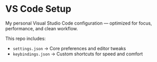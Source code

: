 # VS Code Setup

My personal Visual Studio Code configuration — optimized for focus, performance, and clean workflow.

This repo includes:
- `settings.json` → Core preferences and editor tweaks  
- `keybindings.json` → Custom shortcuts for speed and comfort  

